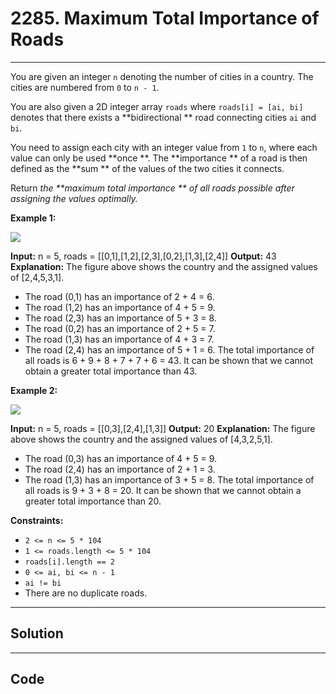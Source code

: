# 2285. Maximum Total Importance of Roads

---

You are given an integer `n` denoting the number of cities in a country. The cities are numbered from `0` to `n - 1`.

You are also given a 2D integer array `roads` where `roads[i] = [ai, bi]` denotes that there exists a **bidirectional ** road connecting cities `ai` and `bi`.

You need to assign each city with an integer value from `1` to `n`, where each value can only be used **once **. The **importance ** of a road is then defined as the **sum ** of the values of the two cities it connects.

Return _the **maximum total importance ** of all roads possible after assigning the values optimally._

 

**Example 1:**

![](https://assets.leetcode.com/uploads/2022/04/07/ex1drawio.png)


**Input:** n = 5, roads = [[0,1],[1,2],[2,3],[0,2],[1,3],[2,4]]
**Output:** 43
**Explanation:** The figure above shows the country and the assigned values of [2,4,5,3,1].
- The road (0,1) has an importance of 2 + 4 = 6.
- The road (1,2) has an importance of 4 + 5 = 9.
- The road (2,3) has an importance of 5 + 3 = 8.
- The road (0,2) has an importance of 2 + 5 = 7.
- The road (1,3) has an importance of 4 + 3 = 7.
- The road (2,4) has an importance of 5 + 1 = 6.
The total importance of all roads is 6 + 9 + 8 + 7 + 7 + 6 = 43.
It can be shown that we cannot obtain a greater total importance than 43.


**Example 2:**

![](https://assets.leetcode.com/uploads/2022/04/07/ex2drawio.png)


**Input:** n = 5, roads = [[0,3],[2,4],[1,3]]
**Output:** 20
**Explanation:** The figure above shows the country and the assigned values of [4,3,2,5,1].
- The road (0,3) has an importance of 4 + 5 = 9.
- The road (2,4) has an importance of 2 + 1 = 3.
- The road (1,3) has an importance of 3 + 5 = 8.
The total importance of all roads is 9 + 3 + 8 = 20.
It can be shown that we cannot obtain a greater total importance than 20.


 

**Constraints:**

  * `2 <= n <= 5 * 104`
  * `1 <= roads.length <= 5 * 104`
  * `roads[i].length == 2`
  * `0 <= ai, bi <= n - 1`
  * `ai != bi`
  * There are no duplicate roads.

---

## Solution



---

## Code
```python


```